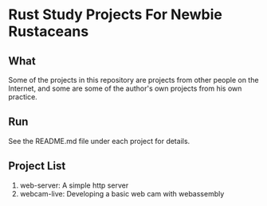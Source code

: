 # Rust Study Projects For Newbie Rustaceans

## What

Some of the projects in this repository are projects from other people on the Internet, and some are some of the author's own projects from his own practice.

## Run

See the README.md file under each project for details.

## Project List

1. web-server: A simple http server
2. webcam-live: Developing a basic web cam with webassembly
